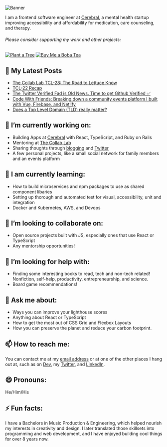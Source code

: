 ![Banner](https://raw.githubusercontent.com/luisaugusto/luisaugusto/main/banner.jpg)

I am a frontend software engineer at [Cerebral](https://getcerebral.com), a mental health startup improving accessibility and affordability for medication, care counseling, and therapy.

###### Please consider supporting my work and other projects:

[![Plant a Tree](https://img.shields.io/badge/Plant%20a%20Tree-%F0%9F%8C%B3-green)](https://ecologi.com/luisaugusto)
[![Buy Me a Boba Tea](https://img.shields.io/badge/Buy%20Me%20a%20Boba%20Tea-🥤-yellow)](https://www.buymeacoffee.com/luiscodes)

## 📓 My Latest Posts
<!-- BLOG-POST-LIST:START -->
- [The Collab Lab TCL-28: The Road to Lettuce Know](https://dev.to/the-collab-lab/the-collab-lab-tcl-28-the-road-to-lettuce-know-4nj6)
- [TCL-22 Recap](https://dev.to/the-collab-lab/tcl-22-recap-211m)
- [The Twitter Verified Fad is Old News. Time to get Github Verified ✅](https://dev.to/luisaugusto/the-twitter-verified-fad-is-old-news-time-to-get-github-verified-19gm)
- [Code With Friends: Breaking down a community events platform I built with Vue, Firebase, and Netlify](https://dev.to/luisaugusto/code-with-friends-breaking-down-a-community-events-platform-i-built-with-vue-firebase-and-netlify-16k9)
- [Does a Top Level Domain (TLD) really matter?](https://dev.to/luisaugusto/does-a-top-level-domain-tld-really-matter-2240)
<!-- BLOG-POST-LIST:END -->

## 🔭 I’m currently working on:

- Building Apps at [Cerebral](https://getcerebral.com/) with React, TypeScript, and Ruby on Rails
- Mentoring at [The Collab Lab](https://the-collab-lab.codes/)
- Sharing thoughts through [blogging](https://dev.to/) and [Twitter](https://twitter.com/legendofluis)
- A few personal projects, like a small social network for family members and an events platform

## 🌱 I am currently learning:

- How to build microservices and npm packages to use as shared component libaries
- Setting up thorough and automated test for visual, accessibility, unit and integration
- Docker and Kubernetes, AWS, and Devops

## 👯 I’m looking to collaborate on:

- Open source projects built with JS, especially ones that use React or TypeScript
- Any mentorship opportunities!

## 🤔 I’m looking for help with:

- Finding some interesting books to read, tech and non-tech related! Nonfiction, self-help, productivity, entrepreneurship, and science.
- Board game recommendations!

## 💬 Ask me about:

- Ways you can improve your lighthouse scores
- Anything about React or TypeScript
- How to get the most out of CSS Grid and Flexbox Layouts
- How you can preserve the planet and reduce your carbon footprint.

## 📫 How to reach me:

You can contact me at my [email address](mailto:hello@luis.app) or at one of the other places I hang out at, such as on [Dev](https://dev.to/luisaugusto), my [Twitter](https://twitter.com/legendofluis), and [LinkedIn](https://www.linkedin.com/in/luisbaugusto).

## 😄 Pronouns: 

He/Him/His

## ⚡ Fun facts:

I have a Bachelors in Music Production & Engineering, which helped nourish my interests in creativity and design. I later translated those skillsets into programming and web development, and I have enjoyed building cool things for over 8 years now.
